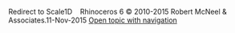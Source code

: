 ---
---

Redirect to Scale1D&#160;
&#160;
Rhinoceros 6 © 2010-2015 Robert McNeel &amp; Associates.11-Nov-2015
 [Open topic with navigation](scale1d.html) 

